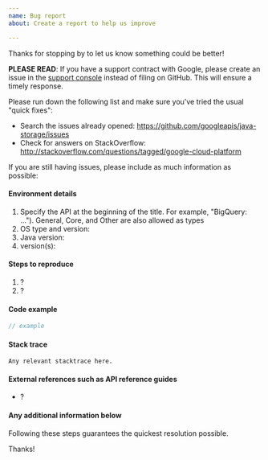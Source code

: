 ```yaml
---
name: Bug report
about: Create a report to help us improve

---
```


Thanks for stopping by to let us know something could be better!

**PLEASE READ**: If you have a support contract with Google, please create an issue in the [support console](https://cloud.google.com/support/) instead of filing on GitHub. This will ensure a timely response.

Please run down the following list and make sure you've tried the usual "quick fixes":

  - Search the issues already opened: https://github.com/googleapis/java-storage/issues
  - Check for answers on StackOverflow: http://stackoverflow.com/questions/tagged/google-cloud-platform

If you are still having issues, please include as much information as possible:

#### Environment details

1. Specify the API at the beginning of the title. For example, "BigQuery: ...").
   General, Core, and Other are also allowed as types
2. OS type and version:
3. Java version:
4.  version(s):

#### Steps to reproduce

  1. ?
  2. ?

#### Code example

```java
// example
```

#### Stack trace
```
Any relevant stacktrace here.
```

#### External references such as API reference guides

- ?

#### Any additional information below


Following these steps guarantees the quickest resolution possible.

Thanks!

